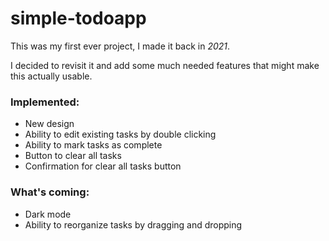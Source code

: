 # simple-todoapp
This was my first ever project, I made it back in _2021_.

I decided to revisit it and add some much needed features that might make this actually usable.

### Implemented:
- New design
- Ability to edit existing tasks by double clicking
- Ability to mark tasks as complete
- Button to clear all tasks
- Confirmation for clear all tasks button

### What's coming:
- Dark mode
- Ability to reorganize tasks by dragging and dropping
